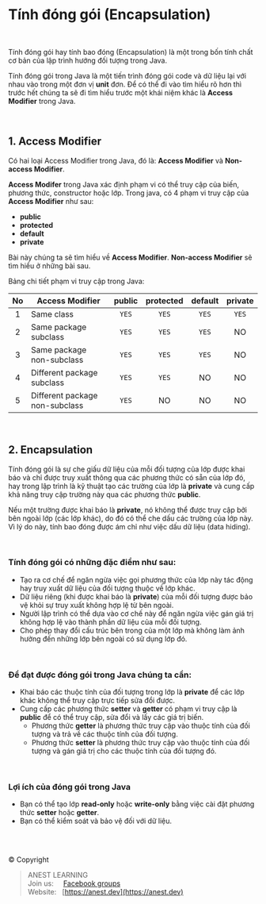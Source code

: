 # Tính đóng gói (Encapsulation)

<br />

Tính đóng gói hay tính bao đóng (Encapsulation) là một trong bốn tính chất cơ bản của lập trình hướng đối tượng trong Java.

Tính đóng gói trong Java là một tiến trình đóng gói code và dữ liệu lại với nhau vào trong một đơn vị **unit** đơn. Để có thể đi vào tìm hiểu rõ hơn thì trước hết chúng ta sẽ đi tìm hiểu trước một khái niệm khác là **Access Modifier** trong Java.

<br />

## 1. Access Modifier

Có hai loại Access Modifier trong Java, đó là: **Access Modifier** và **Non-access Modifier**.

**Access Modifer** trong Java xác định phạm vi có thể truy cập của biến, phương thức, constructor hoặc lớp. Trong java, có 4 phạm vi truy cập của **Access Modifier** như sau:
- **public**
- **protected**
- **default**
- **private**

Bài này chúng ta sẽ tìm hiểu về **Access Modifier**. **Non-access Modifier** sẽ tìm hiểu ở những bài sau.

Bảng chi tiết phạm vi truy cập trong Java:
  
| No | Access Modifier | public | protected | default | private |
|:--:|-----------------|:------:|:---------:|:-------:|:-------:|
|  1 | Same class                     | `YES` | `YES` | `YES` | `YES` |
|  2 | Same package subclass          | `YES` | `YES` | `YES` |   NO  |
|  3 | Same package non-subclass      | `YES` | `YES` | `YES` |   NO  |
|  4 | Different package subclass     | `YES` | `YES` |   NO  |   NO  |
|  5 | Different package non-subclass | `YES` |   NO  |   NO  |   NO  |

<br />

## 2. Encapsulation

Tính đóng gói là sự che giấu dữ liệu của mỗi đối tượng của lớp được khai báo và chỉ được truy xuất thông qua các phương thức có sẵn của lớp đó, hay trong lập trình là kỹ thuật tạo các trường của lớp là **private** và cung cấp khả năng truy cập trường này qua các phương thức **public**.

Nếu một trường được khai báo là **private**, nó không thể được truy cập bởi bên ngoài lớp (các lớp khác), do đó có thể che dấu các trường của lớp này. Vì lý do này, tính bao đóng được ám chỉ như việc dấu dữ liệu (data hiding).

<br />

### Tính đóng gói có những đặc điểm như sau:
- Tạo ra cơ chế để ngăn ngừa việc gọi phương thức của lớp này tác động hay truy xuất dữ liệu của đối tượng thuộc về lớp khác.
- Dữ liệu riêng (khi được khai báo là **private**) của mỗi đối tượng được bảo vệ khỏi sự truy xuất không hợp lệ từ bên ngoài.
- Người lập trình có thể dựa vào cơ chế này để ngăn ngừa việc gán giá trị không hợp lệ vào thành phần dữ liệu của mỗi đối tượng.
- Cho phép thay đổi cấu trúc bên trong của một lớp mà không làm ảnh hưởng đến những lớp bên ngoài có sử dụng lớp đó.

<br />

### Để đạt được đóng gói trong Java chúng ta cần:
- Khai báo các thuộc tính của đối tượng trong lớp là **private** để các lớp khác không thể truy cập trực tiếp sửa đổi được.
- Cung cấp các phương thức **setter** và **getter** có phạm vi truy cập là **public** để có thể truy cập, sửa đổi và lấy các giá trị biến.
  - Phương thức **getter** là phương thức truy cập vào thuộc tính của đối tượng và trả về các thuộc tính của đối tượng.
  - Phương thức **setter** là phương thức truy cập vào thuộc tính của đối tượng và gán giá trị cho các thuộc tính của đối tượng đó.

<br />

### Lợi ích của đóng gói trong Java
- Bạn có thể tạo lớp **read-only** hoặc **write-only** bằng việc cài đặt phương thức **setter** hoặc **getter**.
- Bạn có thể kiểm soát và bảo vệ đối với dữ liệu.

<br />

##  

© Copyright
> ANEST LEARNING  
> Join us: &nbsp;&nbsp;&nbsp; [Facebook groups](https://www.facebook.com/groups/anest.learning/)  
> Website: &nbsp; [https://anest.dev](https://anest.dev)  

